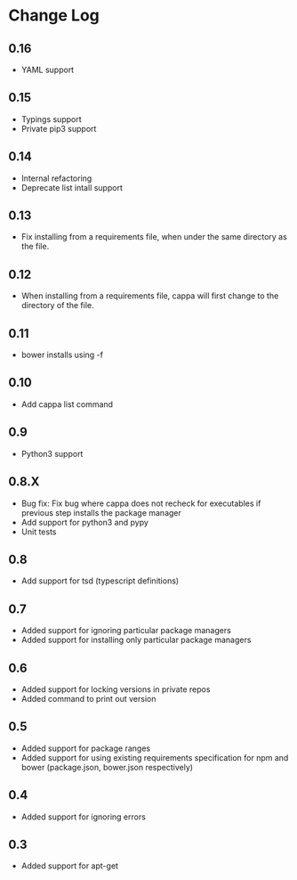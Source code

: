 Change Log
==========

0.16
---

- YAML support

0.15
----

- Typings support
- Private pip3 support

0.14
----

- Internal refactoring
- Deprecate list intall support

0.13
----

- Fix installing from a requirements file, when under the same directory as the file.

0.12
---

- When installing from a requirements file, cappa will first change to the directory of the file.

0.11
---

- bower installs using -f

0.10
---

- Add cappa list command

0.9
---

- Python3 support

0.8.X
-----

- Bug fix: Fix bug where cappa does not recheck for executables if previous step installs the package manager
- Add support for python3 and pypy
- Unit tests

0.8
---

- Add support for tsd (typescript definitions)

0.7
---

- Added support for ignoring particular package managers
- Added support for installing only particular package managers

0.6
---

- Added support for locking versions in private repos
- Added command to print out version

0.5
---

- Added support for package ranges
- Added support for using existing requirements specification for npm and bower (package.json, bower.json respectively)

0.4
---

- Added support for ignoring errors

0.3
---

- Added support for apt-get
